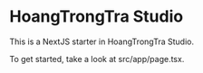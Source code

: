 # HoangTrongTra Studio

This is a NextJS starter in HoangTrongTra Studio.

To get started, take a look at src/app/page.tsx.
